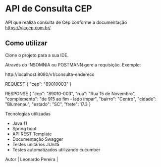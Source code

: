 # API de Consulta CEP

API que realiza consulta de Cep conforme a documentação https://viacep.com.br/.

## Como utilizar

Clone o projeto para a sua IDE.

Através do INSOMNIA ou POSTMANN gere a requisição. Exemplo:

http://localhost:8080/v1/consulta-endereco

REQUEST
{
  "cep": "89010003"
}

RESPONSE
{
	"cep": "89010-003",
	"rua": "Rua 15 de Novembro",
	"complemento": "de 915 ao fim - lado ímpar",
	"bairro": "Centro",
	"cidade": "Blumenau",
	"estado": "SC",
	"frete": 17.3
}

Tecnologias utilizadas

 - Java 11
 - Spring boot
 - API REST Template
 - Documentação Swagger
 - Testes unitários JUnit5
 - Testes automatizados utilizando cucumber

Autor
| Leonardo Pereira | 
